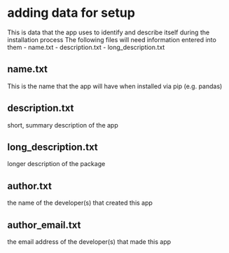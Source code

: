 # adding data for setup
This is data that the app uses to identify and describe itself during the installation process
The following files will need information entered into them
    - name.txt
    - description.txt
    - long_description.txt

## name.txt
This is the name that the app will have when installed via pip (e.g. pandas)

## description.txt
short, summary description of the app

## long_description.txt
longer description of the package

## author.txt
the name of the developer(s) that created this app

## author_email.txt
the email address of the developer(s) that made this app